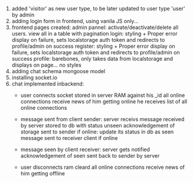 1. added 'visitor' as new user type, to be later updated to user type 'user' by admin
2. adding login form in frontend, using vanila JS only...
3. frontend pages created:
admin pannel: activate/deactivate/delete all users. view all in a table with pagination
login: styling + Proper error display on failure, sets localstorage auth token and redirects to profile/admin on success
register: styling + Proper error display on failure, sets localstorage auth token and redirects to profile/admin on success
profile: barebones, only takes data from localstorage and displays on page... no styles
4. adding chat schema mongoose model
5. installing socket.io
6. chat implemented  inbackend:
   * user connects
   socket stored in server RAM against his _id
   all online connections receive news of him getting online
   he receives list of all online connections

   * message sent from client sender: server receivs message
   received by server
   stored to db with status unseen
   acknowledgement of storage sent to sender
   if online:
     update its status in db as seen
     message sent to receiver client if online

   * message seen by client receiver: server gets notified
   acknowledgement of seen sent back to sender by server

   * user disconnects
   ram cleard
   all online connections receive news of him getting offline



